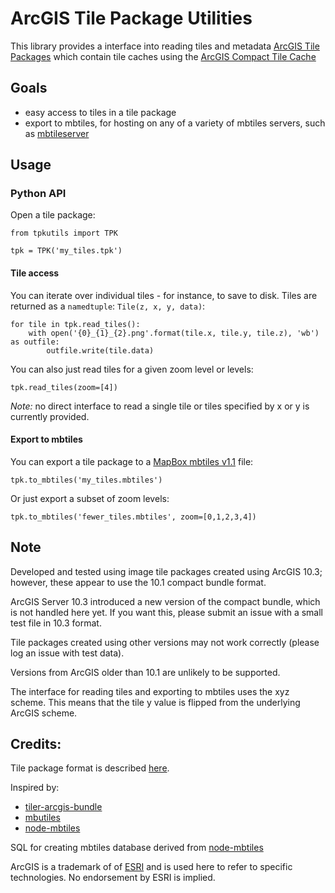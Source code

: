# ArcGIS Tile Package Utilities

This library provides a interface into reading tiles and metadata [ArcGIS Tile Packages](http://desktop.arcgis.com/en/arcmap/10.3/map/working-with-arcmap/about-tile-packages.htm) which contain tile caches using the [ArcGIS Compact Tile Cache](https://server.arcgis.com/en/server/10.3/publish-services/windows/inside-the-compact-cache-storage-format.htm)

## Goals
* easy access to tiles in a tile package
* export to mbtiles, for hosting on any of a variety of mbtiles servers, such as [mbtileserver](https://github.com/consbio/mbtileserver)



## Usage

### Python API

Open a tile package:
```
from tpkutils import TPK

tpk = TPK('my_tiles.tpk')
```


#### Tile access

You can iterate over individual tiles - for instance, to save to disk.  Tiles are returned as a 
`namedtuple`: `Tile(z, x, y, data)`:
```
for tile in tpk.read_tiles():
    with open('{0}_{1}_{2}.png'.format(tile.x, tile.y, tile.z), 'wb') as outfile:
        outfile.write(tile.data)
```

You can also just read tiles for a  given zoom level or levels:
```
tpk.read_tiles(zoom=[4])
```

*Note:* no direct interface to read a single tile or tiles specified by x or y is currently provided.



#### Export to mbtiles

You can export a tile package to a [MapBox mbtiles v1.1](https://github.com/mapbox/mbtiles-spec/blob/master/1.1/spec.md)  file:
```
tpk.to_mbtiles('my_tiles.mbtiles')
```

Or just export a subset of zoom levels:
```
tpk.to_mbtiles('fewer_tiles.mbtiles', zoom=[0,1,2,3,4])
```




## Note
Developed and tested using image tile packages created using ArcGIS 10.3;
however, these appear to use the 10.1 compact bundle format.

ArcGIS Server 10.3 introduced a new version of the compact bundle,
which is not handled here yet.  If you want this, please submit an issue
with a small test file in 10.3 format.

Tile packages created using other versions may not work correctly
(please log an issue with test data).

Versions from ArcGIS older than 10.1 are unlikely to be supported.

The interface for reading tiles and exporting to mbtiles uses the xyz
scheme.  This means that the tile y value is flipped from the
underlying ArcGIS scheme.


## Credits:
Tile package format is described [here](https://gdbgeek.wordpress.com/2012/08/09/demystifying-the-esri-compact-cache/).

Inspired by:
* [tiler-arcgis-bundle](https://github.com/FuZhenn/tiler-arcgis-bundle)
* [mbutiles](https://github.com/mapbox/mbutils)
* [node-mbtiles](https://github.com/mapbox/node-mbtiles)

SQL for creating mbtiles database derived from
[node-mbtiles](https://github.com/mapbox/node-mbtiles)

ArcGIS is a trademark of of [ESRI](http://esri.com) and is used here
to refer to specific technologies.  No endorsement by ESRI is implied.